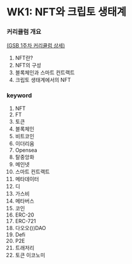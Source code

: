 # WK1: NFT와 크립토 생태계

### 커리큘럼 개요

[(GSB 1주차 커리큘럼 상세)](https://www.notion.so/ludium/1-d3bd9879809a415ab82510e69772708e)

1. NFT란?
2. NFT의 구성
3. 블록체인과 스마트 컨트랙트
4. 크립토 생태계에서의 NFT

### &#x20;keyword

1. NFT
2. FT&#x20;
3. 토큰
4. 블록체인
5. 비트코인
6. 이더리움&#x20;
7. Opensea&#x20;
8. 탈중앙화&#x20;
9. 메인넷
10. 스마트 컨트랙트&#x20;
11. 메타데이터&#x20;
12. 디
13. 가스비&#x20;
14. 메타버스&#x20;
15. 코인&#x20;
16. ERC-20&#x20;
17. ERC-721&#x20;
18. 다오오())DAO&#x20;
19. Defi&#x20;
20. P2E&#x20;
21. 트래저리&#x20;
22. 토큰 이코노미
